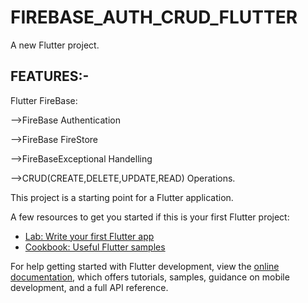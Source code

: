 # FIREBASE_AUTH_CRUD_FLUTTER

A new Flutter project.

## FEATURES:-

Flutter FireBase:

-->FireBase Authentication

-->FireBase FireStore

-->FireBaseExceptional Handelling

-->CRUD(CREATE,DELETE,UPDATE,READ) Operations.


This project is a starting point for a Flutter application.

A few resources to get you started if this is your first Flutter project:

- [Lab: Write your first Flutter app](https://docs.flutter.dev/get-started/codelab)
- [Cookbook: Useful Flutter samples](https://docs.flutter.dev/cookbook)

For help getting started with Flutter development, view the
[online documentation](https://docs.flutter.dev/), which offers tutorials,
samples, guidance on mobile development, and a full API reference.
